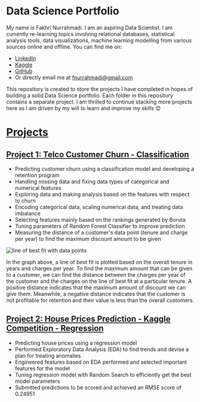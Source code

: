 # Data Science Portfolio

My name is Fakhri Nurrahmadi. I am an aspiring Data Scientist. I am currently re-learning topics involving relational databases, statistical analysis tools, data visualizations, machine learning modelling from various sources online and offline. You can find me on:
- [LinkedIn](https://www.linkedin.com/in/fnurrahmadi/)
- [Kaggle](https://www.kaggle.com/hidious)
- [GitHub](https://github.com/fnurrahmadi)
- Or directly email me at fnurrahmadi@gmail.com

This repository is created to store the projects I have completed in hopes of building a solid Data Science portfolio. Each folder in this repository contains a separate project. I am thrilled to continue stacking more projects here as I am driven by my will to learn and improve my skills 😊

# [Projects](https://github.com/fnurrahmadi/data-science-portfolio)

## [Project 1: Telco Customer Churn - Classification](https://github.com/fnurrahmadi/FN-Repo/tree/main/Telco%20Customer%20Churn)
- Predicting customer churn using a classification model and developing a retention program
- Handling missing data and fixing data types of categorical and numerical features
- Exploring data and making analysis based on the features with respect to churn
- Encoding categorical data, scaling numerical data, and treating data imbalance
- Selecting features mainly based on the rankings generated by Boruta
- Tuning parameters of Random Forest Classifier to improve prediction
- Measuring the distance of a customer's data point (tenure and charge per year) to find the maximum discount amount to be given

![line of best fit with data points](https://raw.githubusercontent.com/fnurrahmadi/data-science-portfolio/edd9f521ac68ccb43fa36fc4ac00994bf0cdc4f3/Telco%20Customer%20Churn/img/output_159_1.png)

In the graph above, a line of best fit is plotted based on the overall tenure in years and charges per year. To find the maximum amount that can be given to a customer, we can find the distance between the charges per year of the customer and the charges on the line of best fit at a particular tenure. A positive distance indicates that the maximum amount of discount we can give them. Meanwhile, a negative distance indicates that the customer is not profitable for retention and their value is less than the overall customers.

## [Project 2: House Prices Prediction - Kaggle Competition - Regression](https://github.com/fnurrahmadi/data-science-portfolio/tree/main/House%20Prices%20Prediction)
- Predicting house prices using a regression model
- Performed Exploratory Data Analysis (EDA) to find trends and devise a plan for treating anomalies
- Engineered features based on EDA performed and selected important features for the model
- Tuning regression model with Random Search to efficiently get the best model parameters
- Submitted predictions to be scored and achieved an RMSE score of 0.24951
